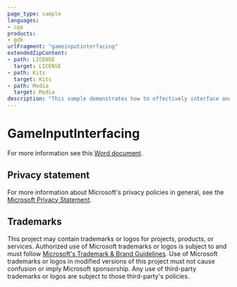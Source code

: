 ```yaml
---
page_type: sample
languages:
- cpp
products:
- gdk
urlFragment: "gameinputinterfacing"
extendedZipContent:
- path: LICENSE
  target: LICENSE
- path: Kits
  target: Kits
- path: Media
  target: Media
description: "This sample demonstrates how to effectively interface and read inputs from a gamepad, arcade sticks, racing wheels, and more in the Microsoft GDK."
---
```


# GameInputInterfacing

For more information see this [Word document](https://github.com/microsoft/Xbox-GDK-Samples/blob/main/Samples/System/GameInputInterfacing/Readme.docx).

## Privacy statement

For more information about Microsoft's privacy policies in general, see the [Microsoft Privacy Statement](https://privacy.microsoft.com/privacystatement/).

## Trademarks

This project may contain trademarks or logos for projects, products, or services. Authorized use of Microsoft trademarks or logos is subject to and must follow [Microsoft's Trademark & Brand Guidelines](https://www.microsoft.com/en-us/legal/intellectualproperty/trademarks/usage/general). Use of Microsoft trademarks or logos in modified versions of this project must not cause confusion or imply Microsoft sponsorship. Any use of third-party trademarks or logos are subject to those third-party's policies.
